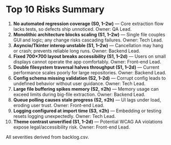 # Top 10 Risks Summary

1. **No automated regression coverage (S0, 1–2w)** — Core extraction flow lacks tests, so defects ship unnoticed. Owner: QA Lead.
2. **Monolithic architecture blocks scaling (S1, 1–2w)** — Single file couples GUI and logic; any change risks cascading failures. Owner: Tech Lead.
3. **Asyncio/Tkinter interop unstable (S1, 1–2w)** — Cancellation may hang or crash; prevents reliable long runs. Owner: Backend Lead.
4. **Fixed 700×700 layout breaks accessibility (S1, 1–2d)** — Users on small displays cannot operate the app comfortably. Owner: Front-end Lead.
5. **Double filesystem traversal halves throughput (S1, 1–2d)** — Current performance scales poorly for large repositories. Owner: Backend Lead.
6. **Config schema missing validation (S2, 1–2d)** — Corrupt config leads to undefined behavior without user guidance. Owner: Tech Lead.
7. **Large file buffering spikes memory (S2, ≤2h)** — Memory usage can exceed limits during big-file extraction. Owner: Backend Lead.
8. **Queue polling causes stale progress (S2, ≤2h)** — UI lags under load, eroding user trust. Owner: Front-end Lead.
9. **Logging configured at import time (S3, ≤2h)** — Embedding or testing resets logging unexpectedly. Owner: Tech Lead.
10. **Theme contrast unverified (S1, 1–2d)** — Potential WCAG AA violations expose legal/accessibility risk. Owner: Front-end Lead.

All severities derived from backlog.csv.

